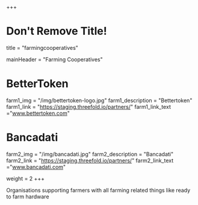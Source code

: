 +++
# Don't Remove Title!
title = "farmingcooperatives"

mainHeader = "Farming Cooperatives"

# BetterToken
farm1_img = "/img/bettertoken-logo.jpg"
farm1_description = "Bettertoken"
farm1_link = "https://staging.threefold.io/partners/"
farm1_link_text ="www.bettertoken.com"

# Bancadati
farm2_img = "/img/bancadati.jpg"
farm2_description = "Bancadati"
farm2_link = "https://staging.threefold.io/partners/"
farm2_link_text ="www.bancadati.com"





weight = 2
+++

Organisations supporting farmers with all farming related things like ready to farm hardware
